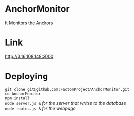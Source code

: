 # AnchorMonitor
It Monitors the Anchors

# Link 
http://3.16.108.148:3000

# Deploying 
  `git clone git@github.com:FactomProject/AnchorMonitor.git`   
	`cd AnchorMonitor `   
	`npm install`   
	`node server.js &` *for the server that writes to the database*   
	`node routes.js &` *for the webpage*   
